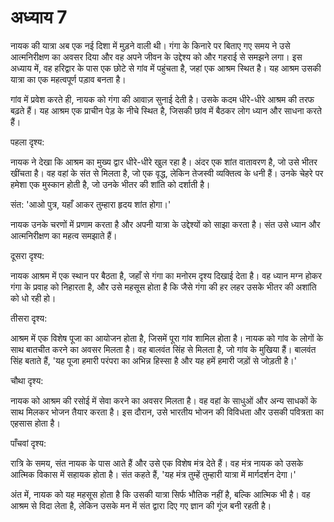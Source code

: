 # अध्याय 7

नायक की यात्रा अब एक नई दिशा में मुड़ने वाली थी। गंगा के किनारे पर बिताए गए समय ने उसे आत्मनिरीक्षण का अवसर दिया और वह अपने जीवन के उद्देश्य को और गहराई से समझने लगा। इस अध्याय में, वह हरिद्वार के पास एक छोटे से गांव में पहुंचता है, जहां एक आश्रम स्थित है। यह आश्रम उसकी यात्रा का एक महत्वपूर्ण पड़ाव बनता है।

गांव में प्रवेश करते ही, नायक को गंगा की आवाज़ सुनाई देती है। उसके कदम धीरे-धीरे आश्रम की तरफ बढ़ते हैं। यह आश्रम एक प्राचीन पेड़ के नीचे स्थित है, जिसकी छांव में बैठकर लोग ध्यान और साधना करते हैं। 

पहला दृश्य:

नायक ने देखा कि आश्रम का मुख्य द्वार धीरे-धीरे खुल रहा है। अंदर एक शांत वातावरण है, जो उसे भीतर खींचता है। वह वहां के संत से मिलता है, जो एक वृद्ध, लेकिन तेजस्वी व्यक्तित्व के धनी हैं। उनके चेहरे पर हमेशा एक मुस्कान होती है, जो उनके भीतर की शांति को दर्शाती है। 

संत: 'आओ पुत्र, यहाँ आकर तुम्हारा हृदय शांत होगा।'

नायक उनके चरणों में प्रणाम करता है और अपनी यात्रा के उद्देश्यों को साझा करता है। संत उसे ध्यान और आत्मनिरीक्षण का महत्व समझाते हैं।

दूसरा दृश्य:

नायक आश्रम में एक स्थान पर बैठता है, जहाँ से गंगा का मनोरम दृश्य दिखाई देता है। वह ध्यान मग्न होकर गंगा के प्रवाह को निहारता है, और उसे महसूस होता है कि जैसे गंगा की हर लहर उसके भीतर की अशांति को धो रही हो।

तीसरा दृश्य:

आश्रम में एक विशेष पूजा का आयोजन होता है, जिसमें पूरा गांव शामिल होता है। नायक को गांव के लोगों के साथ बातचीत करने का अवसर मिलता है। वह बालवंत सिंह से मिलता है, जो गांव के मुखिया हैं। बालवंत सिंह बताते हैं, 'यह पूजा हमारी परंपरा का अभिन्न हिस्सा है और यह हमें हमारी जड़ों से जोड़ती है।'

चौथा दृश्य:

नायक को आश्रम की रसोई में सेवा करने का अवसर मिलता है। वह वहां के साधुओं और अन्य साधकों के साथ मिलकर भोजन तैयार करता है। इस दौरान, उसे भारतीय भोजन की विविधता और उसकी पवित्रता का एहसास होता है।

पाँचवां दृश्य:

रात्रि के समय, संत नायक के पास आते हैं और उसे एक विशेष मंत्र देते हैं। वह मंत्र नायक को उसके आत्मिक विकास में सहायक होता है। संत कहते हैं, 'यह मंत्र तुम्हें तुम्हारी यात्रा में मार्गदर्शन देगा।'

अंत में, नायक को यह महसूस होता है कि उसकी यात्रा सिर्फ भौतिक नहीं है, बल्कि आत्मिक भी है। वह आश्रम से विदा लेता है, लेकिन उसके मन में संत द्वारा दिए गए ज्ञान की गूंज बनी रहती है।

